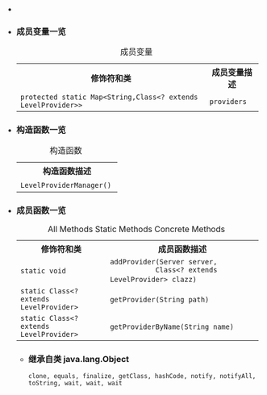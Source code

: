 <div class="summary">
<ul class="blockList">
<li class="blockList">

<li class="blockList"><a name="field.summary">
<!--   -->
</a>
<h3>成员变量一览</h3>
<table class="memberSummary" border="0" cellpadding="3" cellspacing="0" summary="Field Summary table, listing fields, and an explanation">
<caption><span>成员变量</span><span class="tabEnd"> </span></caption>
<tr>
<th>修饰符和类</th>
<th>成员变量描述</th>
</tr>
<tr class="altColor">
<td class="colFirst"><code>protected static <a  title="class or interface in java.util">Map</a>&lt;<a  title="class or interface in java.lang">String</a>,<a  title="class or interface in java.lang">Class</a>&lt;? extends <a  title="interface in cn.nukkit.level.format">LevelProvider</a>&gt;&gt;</code></td>
<td class="colLast"><code><span class="memberNameLink"><a >providers</a></span></code> </td>
</tr>
</table>
</li>
</ul>
<!-- ======== CONSTRUCTOR SUMMARY ======== -->
<ul class="blockList">
<li class="blockList"><a name="constructor.summary">
<!--   -->
</a>
<h3>构造函数一览</h3>
<table class="memberSummary" border="0" cellpadding="3" cellspacing="0" summary="Constructor Summary table, listing constructors, and an explanation">
<caption><span>构造函数</span><span class="tabEnd"> </span></caption>
<tr>
<th>构造函数描述</th>
</tr>
<tr class="altColor">
<td class="colOne"><code><span class="memberNameLink"><a >LevelProviderManager</a></span>()</code> </td>
</tr>
</table>
</li>
</ul>
<!-- ========== METHOD SUMMARY =========== -->
<ul class="blockList">
<li class="blockList"><a name="method.summary">
<!--   -->
</a>
<h3>成员函数一览</h3>
<table class="memberSummary" border="0" cellpadding="3" cellspacing="0" summary="Method Summary table, listing methods, and an explanation">
<caption><span id="t0" class="activeTableTab"><span>All Methods</span><span class="tabEnd"> </span></span><span id="t1" class="tableTab"><span><a >Static Methods</a></span><span class="tabEnd"> </span></span><span id="t4" class="tableTab"><span><a >Concrete Methods</a></span><span class="tabEnd"> </span></span></caption>
<tr>
<th>修饰符和类</th>
<th>成员函数描述</th>
</tr>
<tr id="i0" class="altColor">
<td class="colFirst"><code>static void</code></td>
<td class="colLast"><code><span class="memberNameLink"><a >addProvider</a></span>(<a  title="class in cn.nukkit">Server</a> server,
           <a  title="class or interface in java.lang">Class</a>&lt;? extends <a  title="interface in cn.nukkit.level.format">LevelProvider</a>&gt; clazz)</code> </td>
</tr>
<tr id="i1" class="rowColor">
<td class="colFirst"><code>static <a  title="class or interface in java.lang">Class</a>&lt;? extends <a  title="interface in cn.nukkit.level.format">LevelProvider</a>&gt;</code></td>
<td class="colLast"><code><span class="memberNameLink"><a >getProvider</a></span>(<a  title="class or interface in java.lang">String</a> path)</code> </td>
</tr>
<tr id="i2" class="altColor">
<td class="colFirst"><code>static <a  title="class or interface in java.lang">Class</a>&lt;? extends <a  title="interface in cn.nukkit.level.format">LevelProvider</a>&gt;</code></td>
<td class="colLast"><code><span class="memberNameLink"><a >getProviderByName</a></span>(<a  title="class or interface in java.lang">String</a> name)</code> </td>
</tr>
</table>
<ul class="blockList">
<li class="blockList"><a name="methods.inherited.from.class.java.lang.Object">
<!--   -->
</a>
<h3>继承自类 java.lang.<a  title="class or interface in java.lang">Object</a></h3>
<code><a  title="class or interface in java.lang">clone</a>, <a  title="class or interface in java.lang">equals</a>, <a  title="class or interface in java.lang">finalize</a>, <a  title="class or interface in java.lang">getClass</a>, <a  title="class or interface in java.lang">hashCode</a>, <a  title="class or interface in java.lang">notify</a>, <a  title="class or interface in java.lang">notifyAll</a>, <a  title="class or interface in java.lang">toString</a>, <a  title="class or interface in java.lang">wait</a>, <a  title="class or interface in java.lang">wait</a>, <a  title="class or interface in java.lang">wait</a></code></li>
</ul>
</li>
</ul>
</li>
</ul>
</div>
